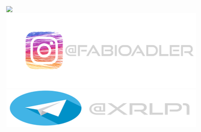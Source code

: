 <img src="wallpaper_pc.png">
<a href="#"><img src="instagram.png" width="600vw" height="200px"></a>
<a href="#"><img src="telegram.png" width="600vw" height="100px"></a>